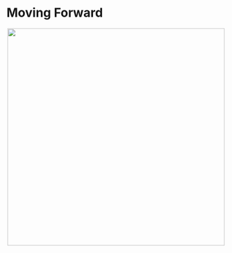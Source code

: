 # Moving Forward

<p align="center"><img width="500" src="https://user-images.githubusercontent.com/44544565/205492189-238595c8-9f4b-48d9-9597-963dd0b68ed6.png">
</p>
